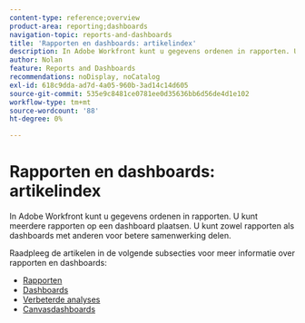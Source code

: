 ```yaml
---
content-type: reference;overview
product-area: reporting;dashboards
navigation-topic: reports-and-dashboards
title: 'Rapporten en dashboards: artikelindex'
description: In Adobe Workfront kunt u gegevens ordenen in rapporten. U kunt meerdere rapporten op een dashboard plaatsen. U kunt zowel rapporten als dashboards met anderen voor betere samenwerking delen.
author: Nolan
feature: Reports and Dashboards
recommendations: noDisplay, noCatalog
exl-id: 618c9dda-ad7d-4a05-960b-3ad14c14d605
source-git-commit: 535e9c8481ce0781ee0d35636bb6d56de4d1e102
workflow-type: tm+mt
source-wordcount: '88'
ht-degree: 0%

---
```



# Rapporten en dashboards: artikelindex

<!--Audited: 01/2024-->

In Adobe Workfront kunt u gegevens ordenen in rapporten. U kunt meerdere rapporten op een dashboard plaatsen. U kunt zowel rapporten als dashboards met anderen voor betere samenwerking delen.

Raadpleeg de artikelen in de volgende subsecties voor meer informatie over rapporten en dashboards:

* [ Rapporten ](../reports-and-dashboards/reports/reports-overview.md)
* [ Dashboards ](../reports-and-dashboards/dashboards/dashboards-overview.md)
* [ Verbeterde analyses ](../enhanced-analytics/enhanced-analytics.md)
* [Canvasdashboards](../reports-and-dashboards/canvas-dashboards/canvas-dashboards-overview.md)
